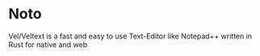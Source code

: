 # Noto

Vel/Veltext is a fast and easy to use Text-Editor like Notepad++ written in Rust for native and web